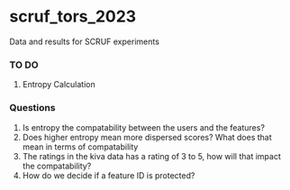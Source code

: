 # scruf_tors_2023
 Data and results for SCRUF experiments
 
 ### TO DO
 1. Entropy Calculation

### Questions
 1. Is entropy the compatability between the users and the features?
 2. Does higher entropy mean more dispersed scores? What does that mean in terms of compatability
 3. The ratings in the kiva data has a rating of 3 to 5, how will that impact the compatability?
 4. How do we decide if a feature ID is protected?

